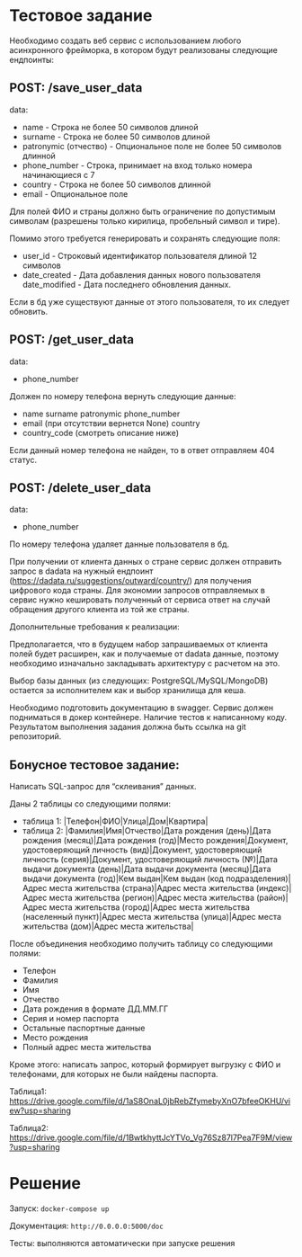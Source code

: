 # Тестовое задание

Необходимо создать веб сервис с использованием любого асинхронного фрейморка, в котором будут реализованы следующие ендпоинты:

## POST: /save_user_data

data:

- name - Строка не более 50 символов длиной
- surname - Строка не более 50 символов длиной
- patronymic (отчество) - Опциональное поле не более 50 символов длинной
- phone_number - Строка, принимает на вход только номера начинающиеся с 7
- country - Строка не более 50 символов длинной
- email - Опциональное поле

Для полей ФИО и страны должно быть ограничение по допустимым символам (разрешены только кирилица, пробельный символ и тире).

Помимо этого требуется генерировать и сохранять следующие поля:

- user_id - Строковый идентификатор пользователя длиной 12 символов
- date_created - Дата добавления данных нового пользователя date_modified - Дата последнего обновления данных.

Если в бд уже существуют данные от этого пользователя, то их следует обновить.

## POST: /get_user_data

data:

- phone_number

Должен по номеру телефона вернуть следующие данные:

- name surname patronymic phone_number
- email (при отсутствии вернется None) country
- country_code (смотреть описание ниже)

Если данный номер телефона не найден, то в ответ отправляем 404 статус.

## POST: /delete_user_data

data:

- phone_number

По номеру телефона удаляет данные пользователя в бд.

При получении от клиента данных о стране сервис должен отправить запрос в dadata на нужный ендпоинт (https://dadata.ru/suggestions/outward/country/) для получения цифрового кода страны. Для экономии запросов отправляемых в сервис нужно кешировать полученный от сервиса ответ на случай обращения другого клиента из той же страны.

Дополнительные требования к реализации:

Предполагается, что в будущем набор запрашиваемых от клиента полей будет расширен, как и получаемые от dadata данные, поэтому необходимо изначально закладывать архитектуру с расчетом на это.

Выбор базы данных (из следующих: PostgreSQL/MySQL/MongoDB) остается за исполнителем как и выбор хранилища для кеша.

Необходимо подготовить документацию в swagger. Сервис должен подниматься в докер контейнере. Наличие тестов к написанному коду.
Результатом выполнения задания должна быть ссылка на git репозиторий.

## Бонусное тестовое задание:

Написать SQL-запрос для “склеивания” данных.

Даны 2 таблицы со следующими полями:

- таблица 1: |Телефон|ФИО|Улица|Дом|Квартира|
- таблица 2: |Фамилия|Имя|Отчество|Дата рождения (день)|Дата рождения (месяц)|Дата рождения (год)|Место рождения|Документ, удостоверяющий личность (вид)|Документ, удостоверяющий личность (серия)|Документ, удостоверяющий личность (№)|Дата выдачи документа (день)|Дата выдачи документа (месяц)|Дата выдачи документа (год)|Кем выдан|Кем выдан (код подразделения)|Адрес места жительства (страна)|Адрес места жительства (индекс)|Адрес места жительства (регион)|Адрес места жительства (район)|Адрес места жительства (город)|Адрес места жительства (населенный пункт)|Адрес места жительства (улица)|Адрес места жительства (дом)|Адрес места жительства|

После объединения необходимо получить таблицу со следующими полями:

- Телефон
- Фамилия
- Имя
- Отчество
- Дата рождения в формате ДД.ММ.ГГ
- Серия и номер паспорта
- Остальные паспортные данные
- Место рождения
- Полный адрес места жительства

Кроме этого: написать запрос, который формирует выгрузку с ФИО и телефонами, для которых не были найдены паспорта.

Таблица1: https://drive.google.com/file/d/1aS8OnaL0jbRebZfymebyXnO7bfeeOKHU/view?usp=sharing 

Таблица2: https://drive.google.com/file/d/1BwtkhyttJcYTVo_Vg76Sz87l7Pea7F9M/view?usp=sharing 

# Решение

Запуск: `docker-compose up`

Документация: `http://0.0.0.0:5000/doc`

Тесты: выполняются автоматически при запуске решения